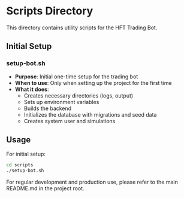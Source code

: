 # Scripts Directory

This directory contains utility scripts for the HFT Trading Bot.

## Initial Setup

### setup-bot.sh
- **Purpose**: Initial one-time setup for the trading bot
- **When to use**: Only when setting up the project for the first time
- **What it does**:
  - Creates necessary directories (logs, output)
  - Sets up environment variables
  - Builds the backend
  - Initializes the database with migrations and seed data
  - Creates system user and simulations

## Usage

For initial setup:
```bash
cd scripts
./setup-bot.sh
```

For regular development and production use, please refer to the main README.md in the project root.
